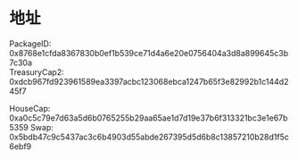# 地址
PackageID: 0x8768e1cfda8367830b0ef1b539ce71d4a6e20e0756404a3d8a899645c3b7c30a  
TreasuryCap2:  0xdcb967fd923961589ea3397acbc123068ebca1247b65f3e82992b1c144d245f7

HouseCap: 0xa0c5c79e7d63a5d6b0765255b29aa65ae1d7d19e37b6f313321bc3e1e67b5359
Swap: 0x5bdb47c9c5437ac3c6b4903d55abde267395d5d6b8c13857210b28d1f5c6ebf9